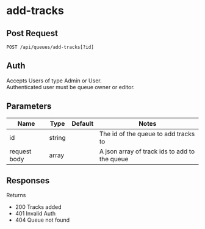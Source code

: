 # add-tracks

## Post Request

`POST /api/queues/add-tracks[?id]`

## Auth
Accepts Users of type Admin or User.</br>
Authenticated user must be queue owner or editor.

## Parameters

|Name|Type|Default|Notes|
|---|---|---|---|
|id|string||The id of the queue to add tracks to|
|request body|array||A json array of track ids to add to the queue|

## Responses
Returns 
- 200 Tracks added
- 401 Invalid Auth
- 404 Queue not found